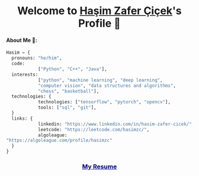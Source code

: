 <p align="center">
  <h1 align="center">Welcome to <a href="https://github.com/hasimzc">Haşim Zafer Çiçek</a>'s Profile 👋</h1>
</p>

#### About Me 🥇:
```python
Hasim = {
  pronouns: "he/him",
  code: 
            ["Python", "C++", "Java"],
  interests: 
            ["python", "machine learning", "deep learning", 
            "computer vision", "data structures and algorithms", 
            "chess", "basketball"],
  technologies: {
            technologies: ["tensorflow", "pytorch", "opencv"],
            tools: ["sql", "git"],
  }
  links: {
            linkedin: "https://www.linkedin.com/in/hasim-zafer-cicek/",
            leetcode: "https://leetcode.com/hasimzc/",
            algoleague:
"https://algoleague.com/profile/hasimzc"
  }
}
```
<h3 align="center">
<a href="https://hasimzc.github.io/Resume.pdf" style="color:navy;">My Resume</a>
</h3>
